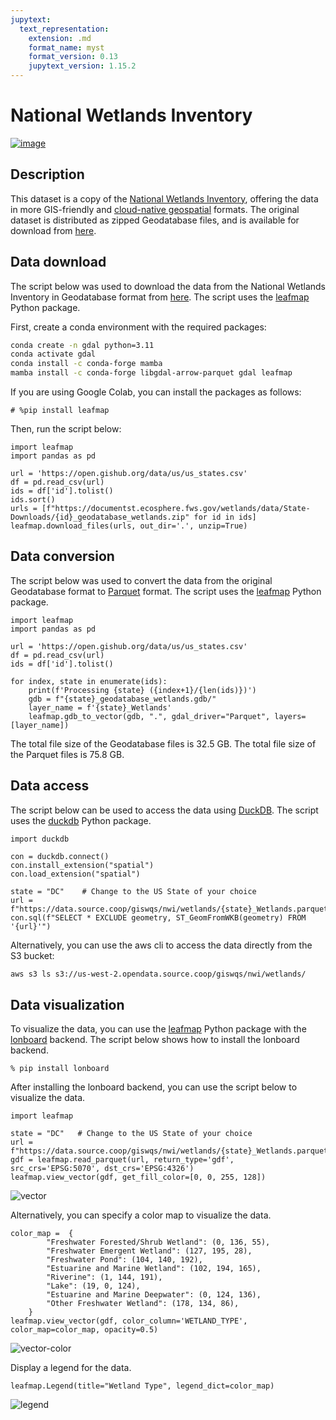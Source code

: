 ```yaml
---
jupytext:
  text_representation:
    extension: .md
    format_name: myst
    format_version: 0.13
    jupytext_version: 1.15.2
---
```


# National Wetlands Inventory

[![image](https://colab.research.google.com/assets/colab-badge.svg)](https://colab.research.google.com/github/opengeos/source-coop-readme/blob/main/nwi/README.ipynb)

## Description

This dataset is a copy of the [National Wetlands Inventory](https://www.fws.gov/program/national-wetlands-inventory), offering the data in more GIS-friendly and [cloud-native geospatial](https://cloudnativegeo.org) formats. The original dataset is distributed as zipped Geodatabase files, and is available for download from [here](https://www.fws.gov/program/national-wetlands-inventory/download-state-wetlands-data).

## Data download

The script below was used to download the data from the National Wetlands Inventory in Geodatabase format from [here](https://www.fws.gov/program/national-wetlands-inventory/download-state-wetlands-data). The script uses the [leafmap](https://leafmap.org) Python package.

First, create a conda environment with the required packages:

```bash
conda create -n gdal python=3.11
conda activate gdal
conda install -c conda-forge mamba
mamba install -c conda-forge libgdal-arrow-parquet gdal leafmap
```

If you are using Google Colab, you can install the packages as follows:

```{code-cell} ipython3
# %pip install leafmap
```

Then, run the script below:

```{code-cell} ipython3
import leafmap
import pandas as pd

url = 'https://open.gishub.org/data/us/us_states.csv'
df = pd.read_csv(url)
ids = df['id'].tolist()
ids.sort()
urls = [f"https://documentst.ecosphere.fws.gov/wetlands/data/State-Downloads/{id}_geodatabase_wetlands.zip" for id in ids]
leafmap.download_files(urls, out_dir='.', unzip=True)
```

## Data conversion

The script below was used to convert the data from the original Geodatabase format to [Parquet](https://parquet.apache.org) format. The script uses the [leafmap](https://leafmap.org) Python package.

```{code-cell} ipython3
import leafmap
import pandas as pd

url = 'https://open.gishub.org/data/us/us_states.csv'
df = pd.read_csv(url)
ids = df['id'].tolist()

for index, state in enumerate(ids):
    print(f'Processing {state} ({index+1}/{len(ids)})')
    gdb = f"{state}_geodatabase_wetlands.gdb/"
    layer_name = f'{state}_Wetlands'
    leafmap.gdb_to_vector(gdb, ".", gdal_driver="Parquet", layers=[layer_name])
```

The total file size of the Geodatabase files is 32.5 GB. The total file size of the Parquet files is 75.8 GB.

## Data access

The script below can be used to access the data using [DuckDB](https://duckdb.org). The script uses the [duckdb](https://duckdb.org) Python package.

```{code-cell} ipython3
import duckdb

con = duckdb.connect()
con.install_extension("spatial")
con.load_extension("spatial")

state = "DC"    # Change to the US State of your choice
url = f"https://data.source.coop/giswqs/nwi/wetlands/{state}_Wetlands.parquet"
con.sql(f"SELECT * EXCLUDE geometry, ST_GeomFromWKB(geometry) FROM '{url}'")
```

Alternatively, you can use the aws cli to access the data directly from the S3 bucket:

```bash
aws s3 ls s3://us-west-2.opendata.source.coop/giswqs/nwi/wetlands/
```

## Data visualization

To visualize the data, you can use the [leafmap](https://leafmap.org) Python package with the [lonboard](https://github.com/developmentseed/lonboard) backend. The script below shows how to install the lonboard backend.

```{code-cell} ipython3
% pip install lonboard
```

After installing the lonboard backend, you can use the script below to visualize the data.

```{code-cell} ipython3
import leafmap

state = "DC"   # Change to the US State of your choice
url = f"https://data.source.coop/giswqs/nwi/wetlands/{state}_Wetlands.parquet"
gdf = leafmap.read_parquet(url, return_type='gdf', src_crs='EPSG:5070', dst_crs='EPSG:4326')
leafmap.view_vector(gdf, get_fill_color=[0, 0, 255, 128])
```

![vector](https://i.imgur.com/HRtpiVd.png)

Alternatively, you can specify a color map to visualize the data.

```{code-cell} ipython3
color_map =  {
        "Freshwater Forested/Shrub Wetland": (0, 136, 55),
        "Freshwater Emergent Wetland": (127, 195, 28),
        "Freshwater Pond": (104, 140, 192),
        "Estuarine and Marine Wetland": (102, 194, 165),
        "Riverine": (1, 144, 191),
        "Lake": (19, 0, 124),
        "Estuarine and Marine Deepwater": (0, 124, 136),
        "Other Freshwater Wetland": (178, 134, 86),
    }
leafmap.view_vector(gdf, color_column='WETLAND_TYPE', color_map=color_map, opacity=0.5)
```

![vector-color](https://i.imgur.com/Ejh8hK6.png)

Display a legend for the data.

```{code-cell} ipython3
leafmap.Legend(title="Wetland Type", legend_dict=color_map)
```

![legend](https://i.imgur.com/fxzHHFN.png)

